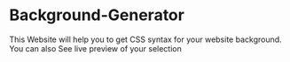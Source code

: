 # Background-Generator
This Website will help you to get CSS syntax for your  website background. You can also See live preview of your selection
